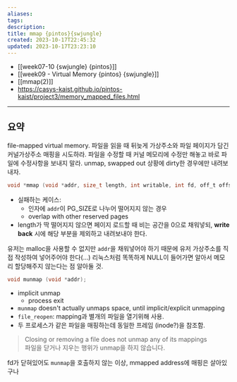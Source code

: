 ```yaml
---
aliases: 
tags: 
description:
title: mmap {pintos}{swjungle}
created: 2023-10-17T22:45:32
updated: 2023-10-17T23:23:10
---
```

- [[week07-10 {swjungle} {pintos}]]
- [[week09 - Virtual Memory {pintos} {swjungle}]]
- [[mmap(2)]]
- <https://casys-kaist.github.io/pintos-kaist/project3/memory_mapped_files.html>
___

## 요약

file-mapped virtual memory. 파일을 읽을 때 뒤늦게 가상주소와 파일 페이지가 담긴 커널가상주소 매핑을 시도하라. 파일을 수정할 때 커널 메모리에 수정만 해놓고 바로 파일에 수정사항을 보내지 말라. unmap, swapped out 상황에 dirty한 경우에만 내려보내자.

```c
void *mmap (void *addr, size_t length, int writable, int fd, off_t offset);
```

- 실패하는 케이스:
	- 인자에 `addr`이 PG_SIZE로 나누어 떨어지지 않는 경우
	- overlap with other reserved pages
- length가 딱 떨어지지 않으면 페이지 로드할 때 비는 공간을 0으로 채워넣되, **write back** 시에 해당 부분을 제외하고 내려보내야 한다.

유저는 malloc을 사용할 수 없지만 `addr`을 채워넣어야 하기 때문에 유저 가상주소를 직접 작성하여 넣어주어야 한다(...) 리눅스처럼 똑똑하게 NULL이 들어가면 알아서 메모리 할당해주지 않는다는 점 알아둘 것.

```c
void munmap (void *addr);
```

- implicit unmap
	- process exit
- `munmap` doesn't actually unmaps space, until implicit/explicit unmapping
- `file_reopen`: mapping과 별개의 파일을 열기위해 사용.
- 두 프로세스가 같은 파일을 매핑하는데 동일한 프레임 (inode?)을 참조함.

> Closing or removing a file does not unmap any of its mappings  
> 파일을 닫거나 지우는 행위가 unmap을 하지 않습니다.

fd가 닫혀있어도 `munmap`을 호출하지 않는 이상, mmapped address에 매핑은 살아있구나
